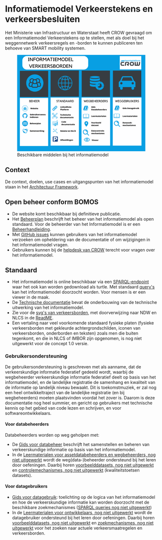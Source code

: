 # Informatiemodel Verkeerstekens en verkeersbesluiten

Het Ministerie van Infrastructuur en Waterstaat heeft CROW gevraagd om een Informatiemodel Verkeerstekens op te stellen, met als doel bij het weggennetwerk verkeersregels en -borden te kunnen publiceren ten behoeve van SMART mobility systemen. 

<figure>
<img src="./imagemapdocumentatie.png">
<figcaption>Beschikbare middelen bij het informatiemodel</caption>
</figure>

## Context
De context, doelen, use cases en uitgangspunten van het informatiemodel staan in het [Architectuur Framework](https://docs.crow.nl/verkeersborden/framework).


## Open beheer conform BOMOS
* De website komt beschikbaar bij definitieve publicatie.
* Het [Beheerplan](https://docs.crow.nl/verkeersborden/beheerplan) beschrijft het beheer van het informatiemodel als open standaard. Voor de beheerder van het Informatiemodel is er een [Beheerhandleiding](https://docs.crow.nl/verkeersborden/managementmanual).
* Met [GitHub issues](https://github.com/Stichting-CROW/verkeersborden/issues) kunnen gebruikers van het informatiemodel verzoeken om opheldering van de documentatie of om wijzigingen in het informatiemodel vragen.
* Gebruikers kunnen bij de [helpdesk van CROW](https://www.crow.nl/ondersteuning/helpdesk) terecht voor vragen over het informatiemodel.

## Standaard

* Het informatiemodel is online beschikbaar via een [SPARQL-endpoint](https://hub.laces.tech/crow/verkeersborden) waar het ook kan worden gedownload als turtle. Met standaard [query's](https://github.com/Stichting-CROW/verkeersborden/tree/main/code/modelquerys) kan het informatiemodel doorzocht worden. Voor mensen is er een viewer in de maak.
* De [Technische documentatie](https://docs.crow.nl/verkeersborden/technicaldocs) bevat de onderbouwing van de technische uitwerking van het informatiemodel. 
* Zie voor de [svg's van verkeersborden](https://github.com/Stichting-CROW/verkeersborden/edit/main/images), met doorverwijzing naar NDW en NLCS in de [ReadME](https://github.com/Stichting-CROW/verkeersborden/edit/main/images/ReadME).
* Een vertaling naar veel voorkomende standaard fysieke platen (fysieke verkeersborden met gekleurde achtergrondschilden, iconen van verkeersborden, onderborden en teksten) zoals men die buiten tegenkomt, en die in NLCS of IMBOR zijn opgenomen, is nog niet uitgewerkt voor de concept 1.0 versie.


### Gebruikersondersteuning 
De gebruikersondersteuning is geschreven met als aanname, dat de verkeerskundige informatie federatief gedeeld wordt, waarbij de wegbeheerder verkeerskundige informatie federatief deelt op basis van het informatiemodel, en de landelijke registratie de samenhang en kwaliteit van de informatie op landelijk niveau bewaakt. Dit is toekomstmuziek, er zal nog een heel ontwikkeltraject van de landelijke registratie (en bij wegbeheerders) moeten plaatsvinden voordat het zover is. Daarom is deze documentatie nog heel summier, en gericht op gebruikers met technische kennis op het gebied van code lezen en schrijven, en voor softwareontwikkelaars.

#### Voor databeheerders
Databeheerders worden op weg geholpen met:

* De [Gids voor databeheer](https://docs.crow.nl/verkeersborden/howtodatamanagement) beschrijft het samenstellen en beheren van verkeerskundige informatie op basis van het informatiemodel.
* In de [Leermaterialen voor assetdatabeheerders en wegbeheerders, nog niet uitgewerkt](https://docs.crow.nl/verkeersborden/datamanagementguide) wordt de weg(data-)beheerder ondersteund bij het leren door oefeningen. Daarbij horen [voorbeelddatasets, nog niet uitgewerkt](https://github.com/Stichting-CROW/verkeersborden/tree/main/exampledatasets) en [controlemechanismes, nog niet uitgewerkt](https://github.com/Stichting-CROW/verkeersborden/tree/main/code/datachecks) (kwaliteitstoetsen datasets).

#### Voor datagebruikers
* [Gids voor datagebruik](https://docs.crow.nl/verkeersborden/howtousedata): toelichting op de logica van het informatiemodel en hoe de verkeerskundige informatie kan worden doorzocht met de beschikbare zoekmechanismes ([SPARQL queries nog niet uitgewerkt]())
* In  de [Leermaterialen voor ontwikkelaars, nog niet uitgewerkt](https://docs.crow.nl/verkeersborden/datauserguide) wordt de datagebruiker ondersteund bij het leren door oefeningen. Daarbij horen [voorbeelddatasets, nog niet uitgewerkt](https://github.com/Stichting-CROW/verkeersborden/tree/main/exampledatasets) en [zoekmechanismes, nog niet uitgewerkt](https://github.com/Stichting-CROW/verkeersborden/tree/main/code/dataquerys) voor het zoeken naar actuele verkeersmaatregelen en verkeersborden.
